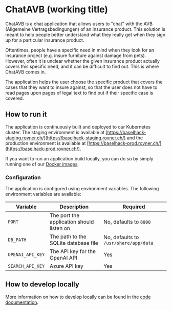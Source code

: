 # ChatAVB (working title)

ChatAVB is a chat application that allows users to "chat" with the AVB (Allgemeine Vertragsbedingungen) of an insurance
product.
This solution is meant to help people better understand what they really get when they sign up for a particular insurance
product.

Oftentimes, people have a specific need in mind when they look for an insurance project (e.g. insure furniture against 
damage from pets). However, often it is unclear whether the given insurance product actually covers this specific need,
and it can be difficult to find out. This is where ChatAVB comes in.

The application helps the user choose the specific product that covers the cases that they want to insure against,
so that the user does not have to read pages upon pages of legal text to find out if their specific case is covered.

## How to run it

The application is continuously built and deployed to our Kubernetes cluster. The staging environment is available at
[https://baselhack-staging.rovner.ch/](https://baselhack-staging.rovner.ch/) and the production environment is available at
[https://baselhack-prod.rovner.ch/](https://baselhack-prod.rovner.ch/).

If you want to run an application build locally, you can do so by simply running one of our [Docker images](https://github.com/snophey/baselhack_2024/pkgs/container/baselhack_2024).

### Configuration

The application is configured using environment variables. The following environment variables are available:

| Variable | Description | Required |
| --- | --- | --- |
| `PORT` | The port the application should listen on | No, defaults to `8000` |
| `DB_PATH` | The path to the SQLite database file | No, defaults to `/usr/share/app/data` |
| `OPENAI_API_KEY` | The API key for the OpenAI API | Yes |
| `SEARCH_API_KEY` | Azure API key | Yes |


## How to develop locally

More information on how to develop locally can be found in the [code documentation](../code/app/README.md).
